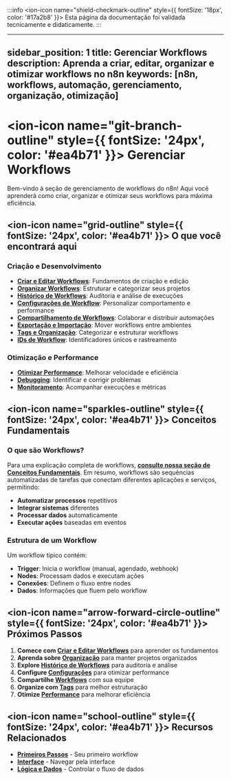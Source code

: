 :::info
<ion-icon name="shield-checkmark-outline" style={{ fontSize: '18px', color: '#17a2b8' }}></ion-icon> Esta página da documentação foi validada tecnicamente e didaticamente.
:::

---
sidebar_position: 1
title: Gerenciar Workflows
description: Aprenda a criar, editar, organizar e otimizar workflows no n8n
keywords: [n8n, workflows, automação, gerenciamento, organização, otimização]
---

# <ion-icon name="git-branch-outline" style={{ fontSize: '24px', color: '#ea4b71' }}></ion-icon> Gerenciar Workflows

Bem-vindo à seção de gerenciamento de workflows do n8n! Aqui você aprenderá como criar, organizar e otimizar seus workflows para máxima eficiência.

## <ion-icon name="grid-outline" style={{ fontSize: '24px', color: '#ea4b71' }}></ion-icon> O que você encontrará aqui

### Criação e Desenvolvimento

- **[Criar e Editar Workflows](./criar-editar)**: Fundamentos de criação e edição
- **[Organizar Workflows](./organizar)**: Estruturar e categorizar seus projetos
- **[Histórico de Workflows](./historico)**: Auditoria e análise de execuções
- **[Configurações de Workflow](./configuracoes)**: Personalizar comportamento e performance
- **[Compartilhamento de Workflows](./compartilhamento)**: Colaborar e distribuir automações
- **[Exportação e Importação](./export-import)**: Mover workflows entre ambientes
- **[Tags e Organização](./tags)**: Categorizar e estruturar workflows
- **[IDs de Workflow](./workflow-id)**: Identificadores únicos e rastreamento

### Otimização e Performance

- **[Otimizar Performance](./otimizar)**: Melhorar velocidade e eficiência
- **[Debugging](./debugging)**: Identificar e corrigir problemas
- **[Monitoramento](./monitoring)**: Acompanhar execuções e métricas

## <ion-icon name="sparkles-outline" style={{ fontSize: '24px', color: '#ea4b71' }}></ion-icon> Conceitos Fundamentais

### O que são Workflows?

Para uma explicação completa de workflows, **[consulte nossa seção de Conceitos Fundamentais](../../primeiros-passos/conceitos-fundamentais)**. Em resumo, workflows são sequências automatizadas de tarefas que conectam diferentes aplicações e serviços, permitindo:

- **Automatizar processos** repetitivos
- **Integrar sistemas** diferentes
- **Processar dados** automaticamente
- **Executar ações** baseadas em eventos

### Estrutura de um Workflow

Um workflow típico contém:

- **Trigger**: Inicia o workflow (manual, agendado, webhook)
- **Nodes**: Processam dados e executam ações
- **Conexões**: Definem o fluxo entre nodes
- **Dados**: Informações que fluem pelo workflow

## <ion-icon name="arrow-forward-circle-outline" style={{ fontSize: '24px', color: '#ea4b71' }}></ion-icon> Próximos Passos

1. **Comece com [Criar e Editar Workflows](./criar-editar)** para aprender os fundamentos
2. **Aprenda sobre [Organização](./organizar)** para manter projetos organizados
3. **Explore [Histórico de Workflows](./historico)** para auditoria e análise
4. **Configure [Configurações](./configuracoes)** para otimizar performance
5. **Compartilhe [Workflows](./compartilhamento)** com sua equipe
6. **Organize com [Tags](./tags)** para melhor estruturação
7. **Otimize [Performance](./otimizar)** para melhorar eficiência

## <ion-icon name="school-outline" style={{ fontSize: '24px', color: '#ea4b71' }}></ion-icon> Recursos Relacionados

- **[Primeiros Passos](../../primeiros-passos/primeiro-workflow)** - Seu primeiro workflow
- **[Interface](../interface/navegacao-editor-ui)** - Navegar pela interface
- **[Lógica e Dados](../../logica-e-dados)** - Controlar o fluxo de dados
